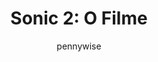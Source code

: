---
layout: post
author: pennywise
category: Filmes
post_date: '2022-04-15T17:50:26.780Z'
post_modified: '2022-04-15T17:50:26.780Z'
title: 'Sonic 2: O Filme'
description: 'Depois de se estabelecer em Green Hills, Sonic está pronto para mais liberdade e deixar sua marca como um herói, e Tom e Maddie concordam em deixá-lo em casa enquanto vão de férias. Mas, assim que eles se foram, Dr. Robotnik volta, desta vez com um novo parceiro, Knuckles, em busca de uma esmeralda que tem o poder de construir e destruir civilizações. Sonic se une a um novo companheiro, Tails, e juntos eles embarcam em uma jornada para encontrar a esmeralda antes que ela caia nas mãos erradas.'
poster_path: /6DrHO1jr3qVrViUO6s6kFiAGM7.jpg
tmdb_id: 675353
imdb_id: tt12412888
runtime: 122
release_date: '2022-03-30'
genres:
  - Ação
  - Ficção científica
  - Comédia
  - Família
casts:
  - Ben Schwartz
  - Idris Elba
  - Colleen O'Shaughnessey
  - Jim Carrey
  - James Marsden
  - Tika Sumpter
crews:
  - Jeff Fowler
trailer: A2SjVRziC7M
certification: 10
adult: false
vote_average: 7.7
vote_count: 437
qualitys:
  - 1080p
  - 720p
audios:
  - Dual Áudio
  - Português
  - Inglês
extensions:
  - mkv
  - mp4
---